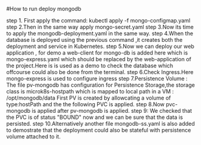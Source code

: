 #How to run deploy mongodb

step 1. First apply the command:
kubectl apply -f mongo-configmap.yaml
step 2.Then in the same way apply mongo-secret.yaml
step 3.Now its time to apply the mongodb-deployment.yaml in the same way.
step 4.When the database is deployed using the previous command ,it creates both the deployment and service in Kubernetes.
step 5.Now we can deploy our web application , for demo a web-client for mongo-db is added here which is mongo-express.yaml which should be replaced by the web-application of the project.Here is is used as a demo to check the database which offcourse could also be done from the terminal.
step 6.Check Ingress.Here mongo-express is used to configure ingress
step 7.Persistence Volume : The file pv-mongodb has configuration for Persistence Storage,the storage class is microk8s-hostpath which is mapped to local path in a VM : /opt/mongodb/data
First PV is created by allowcating a volume of type:hostPath and the the following PVC is applied.
step 8.Now pvc-mongodb is applied after pv-mongodb is applied.
step 9: We checked that the PVC is of status "BOUND" now and we can be sure that the data is persisted.
step 10.Alternatively another file mongodb-ss.yaml is also added to demostrate that the deployment could also be stateful with persistence volume attached to it.